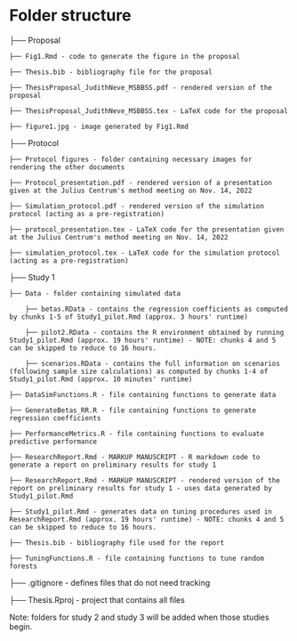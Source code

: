 # Folder structure

├── Proposal

    ├── Fig1.Rmd - code to generate the figure in the proposal
    
    ├── Thesis.bib - bibliography file for the proposal
    
    ├── ThesisProposal_JudithNeve_MSBBSS.pdf - rendered version of the proposal
    
    ├── ThesisProposal_JudithNeve_MSBBSS.tex - LaTeX code for the proposal
    
    ├── figure1.jpg - image generated by Fig1.Rmd
    
├── Protocol

    ├── Protocol figures - folder containing necessary images for rendering the other documents
    
    ├── Protocol_presentation.pdf - rendered version of a presentation given at the Julius Centrum's method meeting on Nov. 14, 2022
    
    ├── Simulation_protocol.pdf - rendered version of the simulation protocol (acting as a pre-registration)
    
    ├── protocol_presentation.tex - LaTeX code for the presentation given at the Julius Centrum's method meeting on Nov. 14, 2022
    
    ├── simulation_protocol.tex - LaTeX code for the simulation protocol (acting as a pre-registration)
    
├── Study 1

    ├── Data - folder containing simulated data
    
        ├── betas.RData - contains the regression coefficients as computed by chunks 1-5 of Study1_pilot.Rmd (approx. 3 hours' runtime)
        
        ├── pilot2.RData - contains the R environment obtained by running Study1_pilot.Rmd (approx. 19 hours' runtime) - NOTE: chunks 4 and 5 can be skipped to reduce to 16 hours.
        
        ├── scenarios.RData - contains the full information on scenarios (following sample size calculations) as computed by chunks 1-4 of Study1_pilot.Rmd (approx. 10 minutes' runtime)
    
    ├── DataSimFunctions.R - file containing functions to generate data
    
    ├── GenerateBetas_RR.R - file containing functions to generate regression coefficients
    
    ├── PerformanceMetrics.R - file containing functions to evaluate predictive performance
    
    ├── ResearchReport.Rmd - MARKUP MANUSCRIPT - R markdown code to generate a report on preliminary results for study 1
    
    ├── ResearchReport.Rmd - MARKUP MANUSCRIPT - rendered version of the report on preliminary results for study 1 - uses data generated by Study1_pilot.Rmd
    
    ├── Study1_pilot.Rmd - generates data on tuning procedures used in ResearchReport.Rmd (approx. 19 hours' runtime) - NOTE: chunks 4 and 5 can be skipped to reduce to 16 hours.
    
    ├── Thesis.bib - bibliography file used for the report
    
    ├── TuningFunctions.R - file containing functions to tune random forests

├── .gitignore - defines files that do not need tracking

├── Thesis.Rproj - project that contains all files


Note: folders for study 2 and study 3 will be added when those studies begin.
